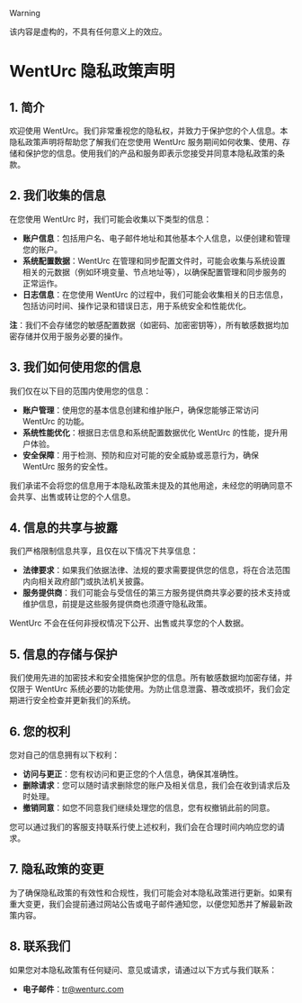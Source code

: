 >[!warning]
>该内容是虚构的，不具有任何意义上的效应。

# WentUrc 隐私政策声明

## 1. 简介

欢迎使用 WentUrc。我们非常重视您的隐私权，并致力于保护您的个人信息。本隐私政策声明将帮助您了解我们在您使用 WentUrc 服务期间如何收集、使用、存储和保护您的信息。使用我们的产品和服务即表示您接受并同意本隐私政策的条款。


## 2. 我们收集的信息

在您使用 WentUrc 时，我们可能会收集以下类型的信息：

- **账户信息**：包括用户名、电子邮件地址和其他基本个人信息，以便创建和管理您的账户。
- **系统配置数据**：WentUrc 在管理和同步配置文件时，可能会收集与系统设置相关的元数据（例如环境变量、节点地址等），以确保配置管理和同步服务的正常运作。
- **日志信息**：在您使用 WentUrc 的过程中，我们可能会收集相关的日志信息，包括访问时间、操作记录和错误日志，用于系统安全和性能优化。

**注**：我们不会存储您的敏感配置数据（如密码、加密密钥等），所有敏感数据均加密存储并仅用于服务必要的操作。


## 3. 我们如何使用您的信息

我们仅在以下目的范围内使用您的信息：

- **账户管理**：使用您的基本信息创建和维护账户，确保您能够正常访问 WentUrc 的功能。
- **系统性能优化**：根据日志信息和系统配置数据优化 WentUrc 的性能，提升用户体验。
- **安全保障**：用于检测、预防和应对可能的安全威胁或恶意行为，确保 WentUrc 服务的安全性。

我们承诺不会将您的信息用于本隐私政策未提及的其他用途，未经您的明确同意不会共享、出售或转让您的个人信息。


## 4. 信息的共享与披露

我们严格限制信息共享，且仅在以下情况下共享信息：

- **法律要求**：如果我们依据法律、法规的要求需要提供您的信息，将在合法范围内向相关政府部门或执法机关披露。
- **服务提供商**：我们可能会与受信任的第三方服务提供商共享必要的技术支持或维护信息，前提是这些服务提供商也须遵守隐私政策。

WentUrc 不会在任何非授权情况下公开、出售或共享您的个人数据。


## 5. 信息的存储与保护

我们使用先进的加密技术和安全措施保护您的信息。所有敏感数据均加密存储，并仅限于 WentUrc 系统必要的功能使用。为防止信息泄露、篡改或损坏，我们会定期进行安全检查并更新我们的系统。


## 6. 您的权利

您对自己的信息拥有以下权利：

- **访问与更正**：您有权访问和更正您的个人信息，确保其准确性。
- **删除请求**：您可以随时请求删除您的账户及相关信息，我们会在收到请求后及时处理。
- **撤销同意**：如您不同意我们继续处理您的信息，您有权撤销此前的同意。

您可以通过我们的客服支持联系行使上述权利，我们会在合理时间内响应您的请求。


## 7. 隐私政策的变更

为了确保隐私政策的有效性和合规性，我们可能会对本隐私政策进行更新。如果有重大变更，我们会提前通过网站公告或电子邮件通知您，以便您知悉并了解最新政策内容。


## 8. 联系我们

如果您对本隐私政策有任何疑问、意见或请求，请通过以下方式与我们联系：

- **电子邮件**：tr@wenturc.com
